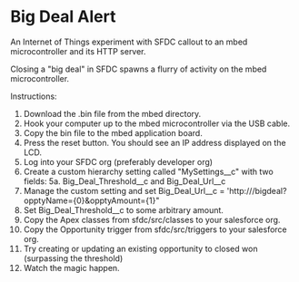 Big Deal Alert
============

An Internet of Things experiment with SFDC callout to an mbed microcontroller and its HTTP server.

Closing a "big deal" in SFDC spawns a flurry of activity on the mbed microcontroller.

Instructions:
1. Download the .bin file from the mbed directory.  
2. Hook your computer up to the mbed microcontroller via the USB cable.
3. Copy the bin file to the mbed application board.
3. Press the reset button.  You should see an IP address displayed on the LCD.
4. Log into your SFDC org (preferably developer org)
5. Create a custom hierarchy setting called "MySettings__c" with two fields:
5a.  Big_Deal_Threshold__c and Big_Deal_Url__c
6.  Manage the custom setting and set Big_Deal_Url__c = 'http://<mbed micro ip addr>/bigdeal?opptyName={0}&opptyAmount={1}"
7.  Set Big_Deal_Threshold__c to some arbitrary amount.
8.  Copy the Apex classes from sfdc/src/classes to your salesforce org.
9.  Copy the Opportunity trigger from sfdc/src/triggers to your salesforce org.
10.  Try creating or updating an existing opportunity to closed won (surpassing the threshold)
11.  Watch the magic happen.
